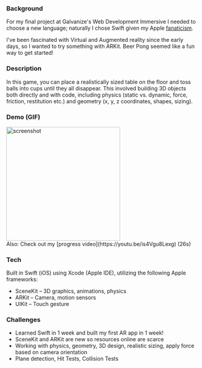 ### Background
For my final project at Galvanize's Web Development Immersive I needed to choose a new language; naturally I chose Swift given my Apple [fanaticism](https://apple.stackexchange.com/users/151404/jballin).

I've been fascinated with Virtual and Augmented reality since the early days, so I wanted to try something with ARKit. Beer Pong seemed like a fun way to get started!

### Description
In this game, you can place a realistically sized table on the floor and toss balls into cups until they all disappear. This involved building 3D objects both directly and with code, including physics (static vs. dynamic, force, friction, restitution etc.) and geometry (x, y, z coordinates, shapes, sizing).

### Demo (GIF)
<img src="demo.gif" alt="screenshot" height=300px>
<br>
Also: Check out my [progress video](https://youtu.be/is4Vgu8Lexg) (26s)

### Tech
Built in Swift (iOS) using Xcode (Apple IDE), utilizing the following Apple frameworks:

* SceneKit – 3D graphics, animations, physics
* ARKit – Camera, motion sensors
* UIKit – Touch gesture

### Challenges
* Learned Swift in 1 week and built my first AR app in 1 week!
* SceneKit and ARKit are new so resources online are scarce
* Working with physics, geometry, 3D design, realistic sizing, apply
force based on camera orientation
* Plane detection, Hit Tests, Collision Tests
